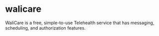# walicare

WaliCare is a free, simple-to-use Telehealth service that has messaging, scheduling, and authorization features. 
